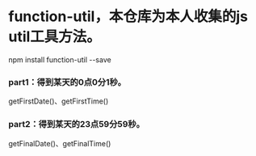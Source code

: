 # function-util，本仓库为本人收集的js util工具方法。

npm install function-util --save

### part1：得到某天的0点0分1秒。
getFirstDate()、getFirstTime()

### part2：得到某天的23点59分59秒。
getFinalDate()、getFinalTime()
